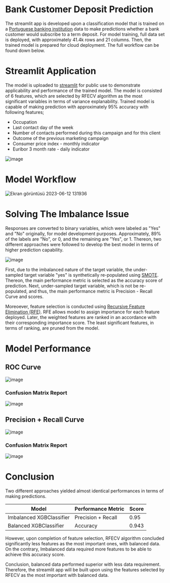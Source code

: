 # Bank Customer Deposit Prediction
 The streamlit app is developed upon a classification model that is trained on a [Portuguese banking institution](https://archive.ics.uci.edu/dataset/222/bank+marketing) data to make predictions whether a bank customer would subscribe to a term deposit. For model training, full data set is deployed, with approximately 41.4k rows and 21 columns. Then, the trained model is prepared for cloud deployment. The full workflow can be found down below.

# Streamlit Application
The model is uploaded to [streamlit](https://dfavenfre-customer-deposit-classifier-app-oyvffw.streamlit.app/) for public use to demonstrate applicability and performance of the trained model. The model is consisted of 6 features, which are selected by RFECV algorithm as the most significant variables in terms of variance explanability. Trained model is capable of making prediction with approximately 95% accuracy with following features;
- Occupation
- Last contact day of the week
- Number of contacts performed during this campaign and for this client
- Outcome of the previous marketing campaign
- Consumer price index - monthly indicator
- Euribor 3 month rate - daily indicator

![image](https://github.com/dfavenfre/customer_deposit_classifier/assets/118773869/bd411b6b-04e6-4200-ab02-3896cbca0ffc)

# Model Workflow
![Ekran görüntüsü 2023-06-12 131936](https://github.com/dfavenfre/customer_deposit_classifier/assets/118773869/1dbbd37d-72be-4066-b691-ee9316285c77)

# Solving The Imbalance Issue
 Responses are converted to binary variables, which were labeled as "Yes" and "No" originally, for model development purposes. Approximately, 89% of the labels are "No", or 0, and the remaining are "Yes", or 1. Thereon, two different approaches were followed to develop the best model in terms of higher prediction capability.
 
![image](https://github.com/dfavenfre/customer_deposit_classifier/assets/118773869/948c7552-7625-4aaa-a561-c6bcd5c7baa3)

 First, due to the imbalanced nature of the target variable, the under-sampled target variable "yes" is synthetically re-populated using [SMOTE](https://imbalanced-learn.org/stable/references/generated/imblearn.over_sampling.SMOTE.html). Thereon, the main performance metric is selected as the accuracy score of prediction. Next, under-sampled target variable, which is not be re-populated, and thus, the main performance metric is Precision - Recall Curve and scores. 
 
 Moreoever, feature selection is conducted using [Recursive Feature Elimination (RFE)](https://scikit-learn.org/stable/modules/generated/sklearn.feature_selection.RFE.html). RFE allows model to assign importance for each feature deployed. Later, the weighted features are ranked in an accordance with their corresponding importance score. The least significant features, in terms of ranking, are pruned from the model.

# Model Performance
## ROC Curve
![image](https://github.com/dfavenfre/customer_deposit_classifier/assets/118773869/861d0fc0-b25c-4f1b-b267-bcfc9afb4368)

### Confusion Matrix Report
![image](https://github.com/dfavenfre/customer_deposit_classifier/assets/118773869/deabf16d-ff15-4ae2-9ef4-02b84471434d)
## Precision + Recall Curve 
![image](https://github.com/dfavenfre/customer_deposit_classifier/assets/118773869/de3388c0-d14c-4dfb-a509-357d3cc2d4d8)
### Confusion Matrix Report
![image](https://github.com/dfavenfre/customer_deposit_classifier/assets/118773869/ff70b620-9e36-4f96-99b5-e98fb69fa643)

# Conclusion
Two different approaches yielded almost identical performances in terms of making predictions. 

| Model | Performance Metric | Score|
| ------|-------------------| -----|
| Imbalanced XGBClassifier| Precision + Recall| 0.95|
| Balanced XGBClassifier| Accuracy | 0.943 |

However, upon completion of feature selection, RFECV algorithm concluded significantly less features as the most important ones, with balanced data. On the contrary, Imbalanced data required more features to be able to achieve this accuracy score. 

Conclusion, balanced data performed superior with less data requirement. Therefore, the streamlit app will be built upon using the features selected by RFECV as the most important with balanced data.  



